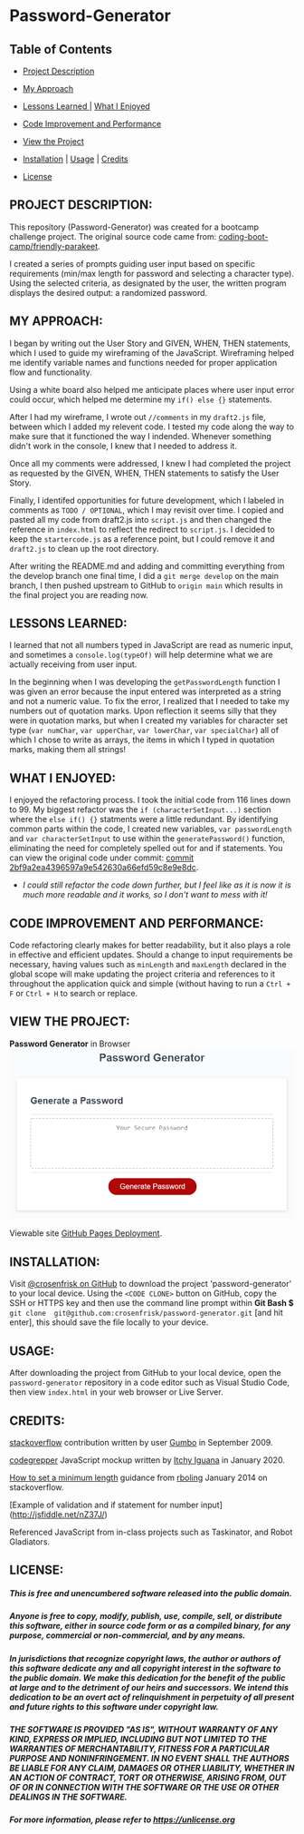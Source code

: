 # Password-Generator

## Table of Contents

* [Project Description](#Project-Description)

* [My Approach](#My-Approach)

* [Lessons Learned ](#Lessons-Learned) | [What I Enjoyed](#What-I-Enjoyed)

* [Code Improvement and Performance](#Code-Improvement-and-Performance) 

* [View the Project](#View-the-Project)

* [Installation](#Installation) | [Usage](#Usage) | [Credits](#Credits)

* [License](#License)


## PROJECT DESCRIPTION:

This repository (Password-Generator) was created for a bootcamp challenge project. The original source code came from: [coding-boot-camp/friendly-parakeet](https://github.com/coding-boot-camp/friendly-parakeet). 

I created a series of prompts guiding user input based on specific requirements (min/max length for password and selecting a character type). Using the selected criteria, as designated by the user, the written program displays the desired output: a randomized password.


## MY APPROACH:

I began by writing out the User Story and GIVEN, WHEN, THEN statements, which I used to guide my wireframing of the JavaScript. Wireframing helped me identify variable names and functions needed for proper application flow and functionality.

Using a white board also helped me anticipate places where user input error could occur, which helped me determine my `if() else {}` statements. 

After I had my wireframe, I wrote out `//comments` in my `draft2.js` file, between which I added my relevent code. I tested my code along the way to make sure that it functioned the way I indended. Whenever something didn't work in the console, I knew that I needed to address it.

Once all my comments were addressed, I knew I had completed the project as requested by the GIVEN, WHEN, THEN statements to satisfy the User Story.

Finally, I identifed opportunities for future development, which I labeled in comments as `TODO / OPTIONAL`, which I may revisit over time. I copied and pasted all my code from draft2.js into `script.js` and then changed the reference in `index.html` to reflect the redirect to `script.js`. I decided to keep the `startercode.js` as a reference point, but I could remove it and `draft2.js` to clean up the root directory.

After writing the README.md and adding and committing everything from the develop branch one final time, I did a `git merge develop` on the main branch, I then pushed upstream to GitHub to `origin main` which results in the final project you are reading now.


## LESSONS LEARNED:

I learned that not all numbers typed in JavaScript are read as numeric input, and sometimes a `console.log(typeOf)` will help determine what we are actually receiving from user input. 

In the beginning when I was developing the `getPasswordLength` function I was given an error because the input entered was interpreted as a string and not a numeric value. To fix the error, I realized that I needed to take my numbers out of quotation marks. Upon reflection it seems silly that they were in quotation marks, but when I created my variables for character set type (`var numChar`, `var upperChar`, `var lowerChar`, `var specialChar`) all of which I chose to write as arrays, the items in which I typed in quotation marks, making them all strings!

## WHAT I ENJOYED:

I enjoyed the refactoring process. I took the initial code from 116 lines down to 99. My biggest refactor was the `if (characterSetInput...)` section where the `else if() {}` statments were a little redundant. By identifying common parts within the code, I created new variables, `var passwordLength`  and `var characterSetInput` to use within the `generatePassword()` function, eliminating the need for completely spelled out for and if statements. You can view the original code under commit: [commit 2bf9a2ea4396597a9e542630a66efd59c8e9e8dc](https://github.com/crosenfrisk/password-generator/commit/2bf9a2ea4396597a9e542630a66efd59c8e9e8dc). 

*   *I could still refactor the code down further, but I feel like as it is now it is much more readable and it works, so I don't want to mess with it!*
  

## CODE IMPROVEMENT AND PERFORMANCE:

Code refactoring clearly makes for better readability, but it also plays a role in effective and efficient updates. Should a change to input requirements be necessary, having values such as `minLength` and `maxLength` declared in the global scope will make updating the project criteria and references to it throughout the application quick and simple (without having to run a `Ctrl + F` or `Ctrl + H` to search or replace.


## VIEW THE PROJECT:


**Password Generator** in Browser <img src="./assets/images/PasswordGeneratorMockup.png">

Viewable site [GitHub Pages Deployment](https://crosenfrisk.github.io/password-generator/).


## INSTALLATION:

Visit [@crosenfrisk on GitHub](https://github.com/crosenfrisk/password-generator) to download the project 'password-generator' to your local device. Using the `<CODE CLONE>` button on GitHub, copy the SSH or HTTPS key and then use the command line prompt within **Git Bash $**  `git clone  git@github.com:crosenfrisk/password-generator.git`  [and hit enter], this should save the file locally to your device.


## USAGE:

After downloading the project from GitHub to your local device, open the `password-generator` repository in a code editor such as Visual Studio Code, then view `index.html` in your web browser or Live Server.


## CREDITS:
[stackoverflow](https://stackoverflow.com/questions/1497481/javascript-password-generator) contribution written by user [Gumbo](https://stackoverflow.com/users/53114/gumbo) in September 2009.

[codegrepper](https://www.codegrepper.com/code-examples/javascript/function+that+create+a+password+with+the+length+of+the+parameter+in+javascript) JavaScript mockup written by [Itchy Iguana](https://www.codegrepper.com/profile/iamsosassy) in January 2020.

[How to set a minimum length](https://stackoverflow.com/questions/21172991/how-to-set-min-and-max-character-length-in-a-textbox-using-javascript) guidance from [rboling](https://stackoverflow.com/users/2509279/rboling) January 2014 on stackoverflow.

[Example of validation and if statement for number input] (http://jsfiddle.net/nZ37J/)

Referenced JavaScript from in-class projects such as Taskinator, and Robot Gladiators.


## LICENSE:

##### *This is free and unencumbered software released into the public domain.*

##### *Anyone is free to copy, modify, publish, use, compile, sell, or distribute this software, either in source code form or as a compiled binary, for any purpose, commercial or non-commercial, and by any means.*


##### *In jurisdictions that recognize copyright laws, the author or authors of this software dedicate any and all copyright interest in the software to the public domain. We make this dedication for the benefit of the public at large and to the detriment of our heirs and successors. We intend this dedication to be an overt act of relinquishment in perpetuity of all present and future rights to this software under copyright law.*


##### *THE SOFTWARE IS PROVIDED "AS IS", WITHOUT WARRANTY OF ANY KIND, EXPRESS OR IMPLIED, INCLUDING BUT NOT LIMITED TO THE WARRANTIES OF MERCHANTABILITY, FITNESS FOR A PARTICULAR PURPOSE AND NONINFRINGEMENT. IN NO EVENT SHALL THE AUTHORS BE LIABLE FOR ANY CLAIM, DAMAGES OR OTHER LIABILITY, WHETHER IN AN ACTION OF CONTRACT, TORT OR OTHERWISE, ARISING FROM, OUT OF OR IN CONNECTION WITH THE SOFTWARE OR THE USE OR OTHER DEALINGS IN THE SOFTWARE.*


##### *For more information, please refer to <https://unlicense.org>*